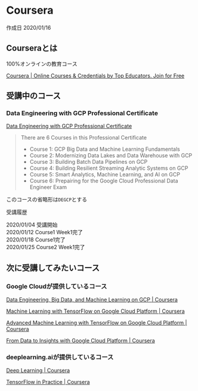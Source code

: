 # Coursera

作成日 2020/01/16

## Courseraとは

100%オンラインの教育コース

[Coursera \| Online Courses & Credentials by Top Educators\. Join for Free](https://www.coursera.org/)

## 受講中のコース

### Data Engineering with GCP Professional Certificate

[Data Engineering with GCP Professional Certificate](https://www.coursera.org/professional-certificates/gcp-data-engineering)

> There are 6 Courses in this Professional Certificate
>
>- Course 1: GCP Big Data and Machine Learning Fundamentals
>- Course 2: Modernizing Data Lakes and Data Warehouse with GCP
>- Course 3: Building Batch Data Pipelines on GCP
>- Course 4: Building Resilient Streaming Analytic Systems on GCP
>- Course 5: Smart Analytics, Machine Learning, and AI on GCP
>- Course 6: Prepairing for the Google Cloud Professional Data Engineer Exam

このコースの省略形は`DEGCP`とする

受講履歴

2020/01/04 受講開始\
2020/01/12 Course1 Week1完了\
2020/01/18 Course1完了\
2020/01/25 Course2 Week1完了

## 次に受講してみたいコース

### Google Cloudが提供しているコース

[Data Engineering, Big Data, and Machine Learning on GCP \| Coursera](https://www.coursera.org/specializations/gcp-data-machine-learning)

[Machine Learning with TensorFlow on Google Cloud Platform \| Coursera](https://www.coursera.org/specializations/machine-learning-tensorflow-gcp)

[Advanced Machine Learning with TensorFlow on Google Cloud Platform \| Coursera](https://www.coursera.org/specializations/advanced-machine-learning-tensorflow-gcp)

[From Data to Insights with Google Cloud Platform \| Coursera](https://www.coursera.org/specializations/from-data-to-insights-google-cloud-platform)

### deeplearning.aiが提供しているコース

[Deep Learning \| Coursera](https://www.coursera.org/specializations/deep-learning)

[TensorFlow in Practice \| Coursera](https://www.coursera.org/specializations/tensorflow-in-practice)
